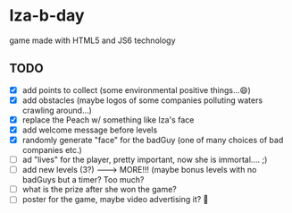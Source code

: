 # Iza-b-day
game made with HTML5 and JS6 technology

## TODO

- [x] add points to collect (some environmental positive things...😄)
- [x] add obstacles (maybe logos of some companies polluting waters crawling around...)
- [x] replace the Peach w/ something like Iza's face
- [x] add welcome message before levels
- [x] randomly generate "face" for the badGuy (one of many choices of bad companies etc.)
- [ ] ad "lives" for the player, pretty important, now she is immortal.... ;)
- [ ] add new levels (3?) ---> MORE!!! (maybe bonus levels with no badGuys but a timer? Too much?
- [ ] what is the prize after she won the game?
- [ ] poster for the game, maybe video advertising it? 💩
